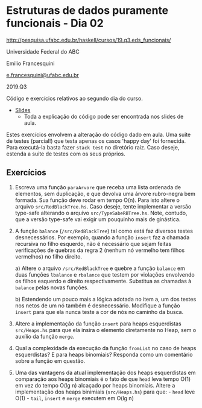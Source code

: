 # Estruturas de dados puramente funcionais - Dia 02
http://pesquisa.ufabc.edu.br/haskell/cursos/19.q3.eds_funcionais/

Universidade Federal do ABC

Emilio Francesquini

e.francesquini@ufabc.edu.br

2019.Q3

Código e exercícios relativos ao segundo dia do curso.
- [Slides](http://pesquisa.ufabc.edu.br/haskell/cursos/19.q3.eds_funcionais/files/dia02.pdf)
  - Toda a explicação do código pode ser encontrada nos slides de aula.


Estes exercícios envolvem a alteração do código dado em aula. Uma suite de testes (parcial!) que testa apenas os casos 'happy day' foi fornecida. Para executá-la basta fazer `stack test` no diretório raiz. Caso deseje, estenda a suite de testes com os seus próprios.

## Exercícios

  1. Escreva uma função `paraArvore` que receba uma lista ordenada de elementos, sem duplicação, e que devolva uma árvore rubro-negra bem formada. Sua função deve rodar em tempo O(n). Para isto altere o arquivo `src/RedBlackTree.hs`. Caso deseje, tente implementar a versão type-safe alterando o arquivo `src/TypeSabeRBTree.hs`. Note, contudo, que a versão type-safe vai exigir um pouquinho mais de ginástica.

  2. A função `balance` (`/src/RedBlackTree`) tal como está faz diversos testes desnecessários. Por exemplo, quando a função `insert` faz a chamada recursiva no filho esquerdo, não é necessário que sejam feitas verificações de quebras da regra 2 (nenhum nó vermelho tem filhos vermelhos) no filho direito.

     a) Altere o arquivo `/src/RedBlackTree` e quebre a função `balance` em duas funções `lbalance` e `rbalance` que testem por violações envolvendo os filhos esquerdo e direito respectivamente. Substitua as chamadas à `balance` pelas novas funções.

     b) Estendendo um pouco mais a lógica adotada no item a, um dos testes nos netos de um nó também é desnecessário. Modifique a função `insert` para que ela nunca teste a cor de nós no caminho da busca.

  3. Altere a implementação da função `insert` para heaps esquerdistas `src/Heaps.hs` para que ela insira o elemento diretamente no Heap, sem o auxílio da função `merge`.

  4. Qual a complexidade da execução da função `fromList` no caso de heaps esquerdistas? E para heaps binomiais? Responda como um comentário sobre a função em questão.

  5. Uma das vantagens da atual implementação dos heaps esquerdistas em comparação aos heaps binomiais é o fato de que `head` leva tempo O(1) em vez do tempo O(lg n) alcaçado por heaps binomiais. Altere a implementação dos heaps binimiais (`src/Heaps.hs`) para que:
    - `head` leve O(1)
    - `tail`, `insert` e `merge` executem em O(lg n)
